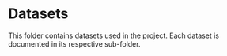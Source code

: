 # Datasets

This folder contains datasets used in the project. Each dataset is documented in its respective sub-folder.
